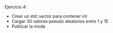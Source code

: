 Ejercicio 4:
* Crear un std::vector para contener int
* Cargar 30 valores pseudo aleatorios entre 1 y 15
* Publicar la moda
